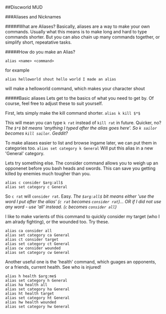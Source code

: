##Discworld MUD

###Aliases and Nicknames

#####What are Aliases?
Basically, aliases are a way to make your own commands. Usually what this means is to make long and hard to type commands shorter. 
But you can also chain up many commands together, or simplify short, repeatative tasks.

#####How do you make an Alias?
```
alias <name> <command> 
```
for example
```
alias helloworld shout hello world I made an alias 
```
will make a helloworld command, which makes your character shout

#####Basic aliases
Lets get to the basics of what you need to get by.
Of course, feel free to adjust these to suit yourself.

First, lets simply make the kill command shorter.
`alias k kill $*$`

This will mean you can type `k rat` instead of `kill rat` in future. Quicker, no?
*The `$*$` bit means 'anything I typed after the alias goes here'. So `k sailor` becomes `kill sailor`. Geddit?*

To make aliases easier to list and browse ingame later, we can put them in categories too.
`alias set category k General`
Will put this alias in a new 'General' category.

Lets try something else.
The consider command allows you to weigh up an opponenet before you bash heads and swords. This can save you getting killed by enemies much tougher than you.
```
alias c consider $arg:all$
alias set category c General
```

So `c rat` will `consider rat`. Easy.
*The `$arg:all$` bit means either 'use the word I put after the alias' (`c rat` becomes `consider rat`)...*
*OR if I did not use any word - use 'all' instead. (`c` becomes `consider all`)*

I like to make varients of this command to quickly consider my target (who I am alrady fighting), or the wounded too. Try these.
```
alias ca consider all
alias set category ca General
alias ct consider target
alias set category ct General
alias cw consider wounded
alias set category cw General
```

Another useful one is the 'health' command, which guages an opponents, or a friends, current health. See who is injured!

```
alias h health $arg:me$
alias set category h General
alias ha health all
alias set category ha General
alias ht health target
alias set category ht General
alias hw health wounded
alias set category hw General
```
